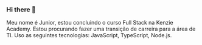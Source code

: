 ### Hi there 👋
Meu nome é Junior, estou concluindo o curso Full Stack na Kenzie Academy. Estou procurando fazer uma transição de carreira para a área de TI. Uso as seguintes tecnologias: JavaScript, TypeScript, Node.js.


<!--
**Junior-A-Silva/Junior-A-Silva** is a ✨ _special_ ✨ repository because its `README.md` (this file) appears on your GitHub profile.

Here are some ideas to get you started:

- 🔭 I’m currently working on ...
- 🌱 I’m currently learning ...
- 👯 I’m looking to collaborate on ...
- 🤔 I’m looking for help with ...
- 💬 Ask me about ...
- 📫 How to reach me: ...
- 😄 Pronouns: ...
- ⚡ Fun fact: ...
-->
